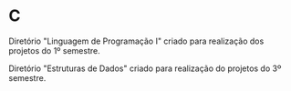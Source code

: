 # C
Diretório "Linguagem de Programação I" criado para realização dos projetos do 1º semestre.  
  
Diretório "Estruturas de Dados" criado para realização do projetos do 3º semestre.  
